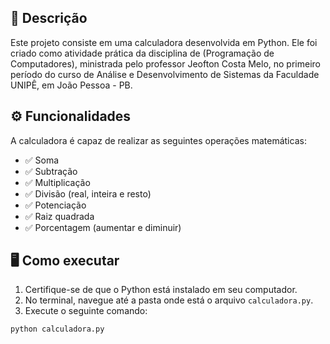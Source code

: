 

## 📌 Descrição
Este projeto consiste em uma calculadora desenvolvida em Python. Ele foi criado como atividade prática da disciplina de (Programação de Computadores), ministrada pelo professor Jeofton Costa Melo, no primeiro período do curso de Análise e Desenvolvimento de Sistemas da Faculdade UNIPÊ, em João Pessoa - PB.

## ⚙️ Funcionalidades
A calculadora é capaz de realizar as seguintes operações matemáticas:
- ✅ Soma
- ✅ Subtração
- ✅ Multiplicação
- ✅ Divisão (real, inteira e resto)
- ✅ Potenciação
- ✅ Raiz quadrada
- ✅ Porcentagem (aumentar e diminuir)

## 🖥️ Como executar
1. Certifique-se de que o Python está instalado em seu computador.
2. No terminal, navegue até a pasta onde está o arquivo `calculadora.py`.
3. Execute o seguinte comando:

```bash
python calculadora.py
